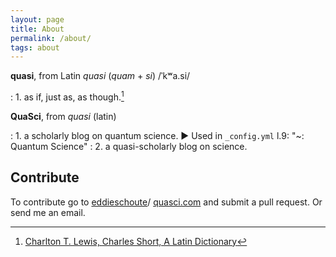 ```yaml
---
layout: page
title: About
permalink: /about/
tags: about
---
```


**quasi**, from Latin *quasi* (*quam* + *si*) /ˈkʷa.si/

 : 1\. as if, just as, as though.[^1]

 [^1]: [Charlton T. Lewis, Charles Short, A Latin Dictionary](http://www.perseus.tufts.edu/hopper/text?doc=Perseus%3Atext%3A1999.04.0059%3Aentry%3Dquasi)

**QuaSci**, from *quasi* (latin)

 : 1\. a scholarly blog on quantum science. ▶ Used in `_config.yml` l.9: "~: Quantum Science"
 : 2\. a quasi-scholarly blog on science.

## Contribute
To contribute go to [<i class="fa fa-github"></i> eddieschoute](https://github.com/eddieschoute)/
[quasci.com](https://github.com/eddieschoute/quasci.com/) and submit a pull request. Or send me an email.

